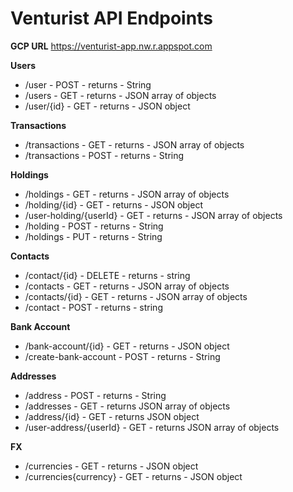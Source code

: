 # Venturist API Endpoints

**GCP URL**
https://venturist-app.nw.r.appspot.com

**Users**

- /user - POST - returns - String
- /users - GET - returns - JSON array of objects
- /user/{id} - GET - returns - JSON object

**Transactions**

- /transactions - GET - returns - JSON array of objects
- /transactions - POST - returns - String

**Holdings**

- /holdings - GET - returns - JSON array of objects
- /holding/{id} - GET - returns - JSON object
- /user-holding/{userId} - GET - returns - JSON array of objects
- /holding - POST - returns - String
- /holdings - PUT - returns - String

**Contacts**

- /contact/{id} - DELETE - returns - string
- /contacts - GET - returns - JSON array of objects
- /contacts/{id} - GET - returns - JSON array of objects
- /contact - POST - returns - string

**Bank Account**

- /bank-account/{id} - GET - returns - JSON object
- /create-bank-account - POST - returns - String

**Addresses**

- /address - POST - returns - String
- /addresses - GET - returns JSON array of objects
- /address/{id} - GET - returns JSON object
- /user-address/{userId} - GET - returns JSON array of objects

**FX**

- /currencies - GET - returns - JSON object
- /currencies{currency} - GET - returns - JSON object
